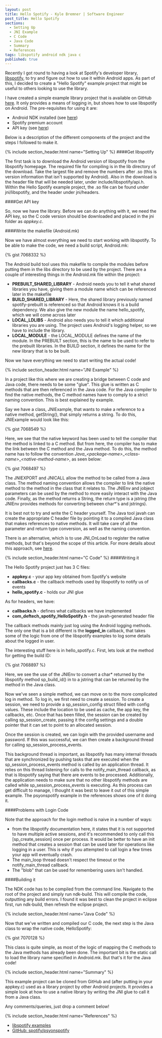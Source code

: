 ```yaml
---
layout: post
title: Hello Spotify - Kyle Bremner | Software Engineer
post_title: Hello Spotify
sections: 
  - Setting Up
  - JNI Example
  - C Code
  - Java Code
  - Summary
  - References
tags: libspotify android ndk java c
published: true
---
```


Recently I got round to having a look at Spotify's developer library, [libspotify](https://developer.spotify.com/technologies/libspotify/), to try and figure out how to use it within Android apps. As part of this, I decided to create a "Hello Spotify" example project that might be useful to others looking to use the library.

I have created a simple example library project that is available on GitHub [here](https://github.com/kbremner/Hello-Spotify). It only provides a means of logging in, but shows how to use libspotify on Android. The pre-requisites for using it are:

* Android NDK installed (see [here](http://developer.android.com/tools/sdk/ndk/index.html))
* Spotify premium account
* API key (see [here](https://developer.spotify.com/technologies/libspotify/keys/))

Below is a description of the different components of the project and the steps I followed to make it.

{% include section_header.html name="Setting Up" %}
####Get libspotify

The first task is to download the Android version of libspotify from the libspotify homepage. The required file for compiling is in the lib directory of the download. Take the largest file and remove the numbers after .so (this is version information that isn't supported by Android). Also in the download is the header file that will be needed later, under include/libspotify/api.h. Within the Hello Spotify example project, the .so file can be found under jni/libspotify, and the header under jni/headers.

####Get API key

So, now we have the library. Before we can do anything with it, we need the API key, so the C code version should be downloaded and placed in the jni folder as _appkey.c_.

####Write the makefile (Android.mk)

Now we have almost everything we need to start working with libspotify. To be able to make the code, we need a build script, Android.mk:

{% gist 7068332 %}

The Android build tool uses this makefile to compile the modules before putting them in the libs directory to be used by the project. There are a couple of interesting things in the Android.mk file within the project:

* __PREBUILT\_SHARED\_LIBRARY__ - Android needs you to tell it what shared libraries you have, giving them a module name which can be referenced later in the makefile
* __BUILD\_SHARED\_LIBRARY__ - Here, the shared library previously named spotify-prebuilt is referenced so that Android knows it is a build dependency. We also give the new module the name hello_spotify, which we will come across later
* __LOCAL\_LDLIBS__ - Android also needs you to tell it which additional libraries you are using. The project uses Android's logging helper, so we have to include the library.
* __LOCAL\_MODULE__ - the LOCAL_MODULE defines the name of the module. In the PREBUILT section, this is the name to be used to refer to the prebuilt libraries. In the BUILD section, it defines the name for the new library that is to be built.

Now we have everything we need to start writing the actual code!

{% include section_header.html name="JNI Example" %}

In a project like this where we are creating a bridge between C code and Java code, there needs to be some "glue". This glue is written as C methods that are then referenced in the Java code. For the Java compiler to find the native methods, the C method names have to comply to a strict naming convention. This is best explained by example.

Say we have a class, JNIExample, that wants to make a reference to a native method, getString(), that simply returns a string. To do this, JNIExample would look like this:

{% gist 7068549 %}

Here, we see that the native keyword has been used to tell the compiler that the method is linked to a C method. But from here, the compiler has to make the link between the C method and the Java method. To do this, the method name has to follow the convention _Java_\__\<package-name\>_\__\<class-name\>_\__\<native-method-name\>_, as seen below:

{% gist 7068497 %}

The JNIEXPORT and JNICALL allow the method to be called from a Java class. The method naming convention allows the compiler to link the native method to the method in the class that it relates to. The JNIEnv and jobject parameters can be used by the method to more easily interact with the Java code. Finally, as the method returns a String, the return type is a jstring (the JNIEnv provides methods for converting between char*'s and jstrings).

It is best not to try and write the C header yourself. The Java tool javah can create the appropriate C header file by pointing it to a compiled Java class that makes references to native methods. It will take care of all the parameter and return type conversion, as well as the naming convention.

There is an alternative, which is to use JNI\_OnLoad to register the native methods, but that's beyond the scope of this article. For more details about this approach, see [here](http://sbcgamesdev.blogspot.co.uk/2012/12/using-jnionload-in-adroid-ndk.html).

{% include section_header.html name="C Code" %}
####Writing it

The Hello Spotify project just has 3 C files:

* __appkey.c__ - your app key obtained from Spotify's website
* __callbacks.c__ - the callback methods used by libspotify to notify us of events
* __hello\_spotify.c__ - holds our JNI glue

As for headers, we have:

* __callbacks.h__ - defines what callbacks we have implemented
* __com\_deftech\_spotify\_HelloSpotify.h__ - the javah-generated header file

The callback methods mainly just log using the Android logging methods. The only one that is a bit different is the __logged\_in__ callback, that takes some of the logic from one of the libspotify examples to log some details about the logged in user.

The interesting stuff here is in hello\_spotify.c. First, lets look at the method for getting the build ID:

{% gist 7068897 %}

Here, we see the use of the JNIEnv to convert a char* returned by the libspotify method sp\_build\_id() in to a jstring that can be returned by the method in the Java class.

Now we've seen a simple method, we can move on to the more complicated log in method. To log in, we first need to create a session. To create a session, we need to provide a sp\_session\_config struct filled with config values. These include the location to be used as cache, the app key, the callbacks, etc. Once that has been filled, the session can be created by calling sp\_session\_create, passing it the config settings and a double pointer that it can set to point to an allocated session.

Once the session is created, we can login with the provided username and password. If this was successful, we can then create a background thread for calling sp\_session\_process\_events.

This background thread is important, as libspotify has many internal threads that are synchronized by pushing tasks that are executed when the sp\_session\_process\_events method is called by an application thread. It relies on this thread listening for calls to the notify\_main\_thread callback, as that is libspotify saying that there are events to be processed. Additionally, the application needs to make sure that no other libspotify methods are called while sp\_session\_process\_events is executing. As this process can get difficult to manage, I thought it was best to leave it out of this simple example. The psyonspotify example in the references shows one of it doing it.

####Problems with Login Code

Note that the approach for the login method is naive in a number of ways:

* from the libspotify documentation here, it states that it is not supported to have multiple active sessions, and it's recommended to only call this [sp\_create\_session] once per process. It would be better to have an init method that creates a session that can be used later for operations like logging in a user. This is why if you attempted to call login a few times your app will eventually crash.
* The main\_loop thread doesn't respect the timeout or the notify\_main\_thread callback.
* The "blob" that can be used for remembering users isn't handled.

####Building it

The NDK code has to be compiled from the command line. Navigate to the root of the project and simply run ndk-build. This will compile the code, outputting any build errors. I found it was best to clean the project in eclipse first, run ndk-build, then refresh the eclipse project.

{% include section_header.html name="Java Code" %}

Now that we've written and compiled our C code, the next step is the Java class to wrap the native code, HelloSpotify:

{% gist 7070128 %}

This class is quite simple, as most of the logic of mapping the C methods to the Java methods has already been done. The important bit is the static call to load the library name specified in Android.mk. But that's it for the Java code!

{% include section_header.html name="Summary" %}

This example project can be cloned from GitHub and (after putting in your appkey.c) used as a library project by other Android projects. It provides a simple look at how to use a native library by writing the JNI glue to call it from a Java class.

Any comments/queries, just drop a comment below!

{% include section_header.html name="References" %}

* [libspotify examples](https://developer.spotify.com/docs/libspotify/12.1.45/examples.html)
* [GitHub: spotify/psyonspotify](https://github.com/spotify/psyonspotify)
